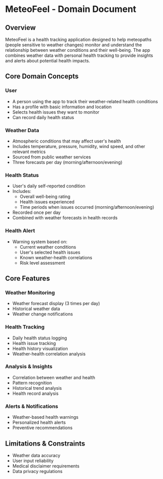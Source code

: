 # MeteoFeel - Domain Document

## Overview
MeteoFeel is a health tracking application designed to help meteopaths (people sensitive to weather changes) monitor and understand the relationship between weather conditions and their well-being. The app combines weather data with personal health tracking to provide insights and alerts about potential health impacts.

## Core Domain Concepts

### User
- A person using the app to track their weather-related health conditions
- Has a profile with basic information and location
- Selects health issues they want to monitor
- Can record daily health status

### Weather Data
- Atmospheric conditions that may affect user's health
- Includes temperature, pressure, humidity, wind speed, and other relevant metrics
- Sourced from public weather services
- Three forecasts per day (morning/afternoon/evening)

### Health Status
- User's daily self-reported condition
- Includes:
  - Overall well-being rating
  - Health issues experienced
  - Time periods when issues occurred (morning/afternoon/evening)
- Recorded once per day
- Combined with weather forecasts in health records

### Health Alert
- Warning system based on:
  - Current weather conditions
  - User's selected health issues
  - Known weather-health correlations
  - Risk level assessment

## Core Features

### Weather Monitoring
- Weather forecast display (3 times per day)
- Historical weather data
- Weather change notifications

### Health Tracking
- Daily health status logging
- Health issue tracking
- Health history visualization
- Weather-health correlation analysis

### Analysis & Insights
- Correlation between weather and health
- Pattern recognition
- Historical trend analysis
- Health record analysis

### Alerts & Notifications
- Weather-based health warnings
- Personalized health alerts
- Preventive recommendations

## Limitations & Constraints
- Weather data accuracy
- User input reliability
- Medical disclaimer requirements
- Data privacy regulations 